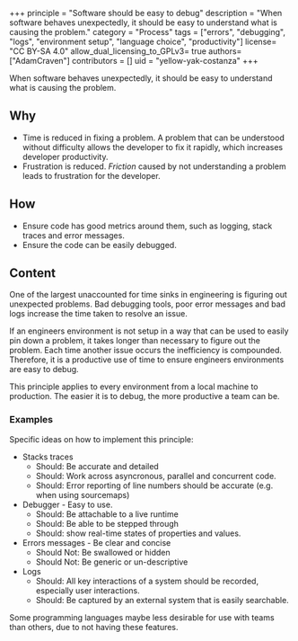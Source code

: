 +++
principle = "Software should be easy to debug"
description = "When software behaves unexpectedly, it should be easy to understand what is causing the problem."
category = "Process"
tags = ["errors", "debugging", "logs", "environment setup", "language choice", "productivity"]
license= "CC BY-SA 4.0"
allow_dual_licensing_to_GPLv3= true
authors= ["AdamCraven"]
contributors = []
uid = "yellow-yak-costanza"
+++

When software behaves unexpectedly, it should be easy to understand what is causing the problem.

## Why

- Time is reduced in fixing a problem. A problem that can be understood without difficulty allows the developer to fix it rapidly, which increases developer productivity.
- Frustration is reduced. _Friction_ caused by not understanding a problem leads to frustration for the developer.

## How

- Ensure code has good metrics around them, such as logging, stack traces and error messages.
- Ensure the code can be easily debugged.

## Content

One of the largest unaccounted for time sinks in engineering is figuring out unexpected problems. Bad debugging tools, poor error messages and bad logs increase the time taken to resolve an issue.

If an engineers environment is not setup in a way that can be used to easily pin down a problem, it takes longer than necessary to figure out the problem. Each time another issue occurs the inefficiency is compounded. Therefore, it is a productive use of time to ensure engineers environments are easy to debug.

This principle applies to every environment from a local machine to production. The easier it is to debug, the more productive a team can be.

### Examples

Specific ideas on how to implement this principle:

- Stacks traces
  - Should: Be accurate and detailed
  - Should: Work across asyncronous, parallel and concurrent code.
  - Should: Error reporting of line numbers should be accurate (e.g. when using sourcemaps)
- Debugger - Easy to use.
  - Should: Be attachable to a live runtime
  - Should: Be able to be stepped through
  - Should: show real-time states of properties and values.
- Errors messages - Be clear and concise
  - Should Not: Be swallowed or hidden
  - Should Not: Be generic or un-descriptive
- Logs
  - Should: All key interactions of a system should be recorded, especially user interactions.
  - Should: Be captured by an external system that is easily searchable.

Some programming languages maybe less desirable for use with teams than others, due to not having these features.
